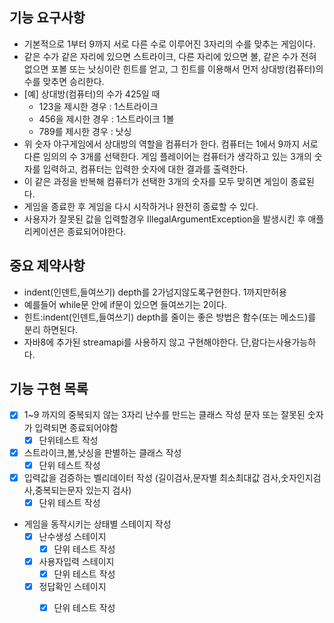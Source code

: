 ## 기능 요구사항

- 기본적으로 1부터 9까지 서로 다른 수로 이루어진 3자리의 수를 맞추는 게임이다.
- 같은 수가 같은 자리에 있으면 스트라이크, 다른 자리에 있으면 볼, 같은 수가 전혀 없으면 포볼 또는 낫싱이란 힌트를 얻고, 그 힌트를 이용해서 먼저 상대방(컴퓨터)의 수를 맞추면 승리한다.
- [예] 상대방(컴퓨터)의 수가 425일 때
    - 123을 제시한 경우 : 1스트라이크
    - 456을 제시한 경우 : 1스트라이크 1볼
    - 789를 제시한 경우 : 낫싱
- 위 숫자 야구게임에서 상대방의 역할을 컴퓨터가 한다. 컴퓨터는 1에서 9까지 서로 다른 임의의 수 3개를 선택한다. 게임 플레이어는 컴퓨터가 생각하고 있는 3개의 숫자를 입력하고, 컴퓨터는 입력한 숫자에 대한
  결과를 출력한다.
- 이 같은 과정을 반복해 컴퓨터가 선택한 3개의 숫자를 모두 맞히면 게임이 종료된다.
- 게임을 종료한 후 게임을 다시 시작하거나 완전히 종료할 수 있다.
- 사용자가 잘못된 값을 입력할경우 IllegalArgumentException을 발생시킨 후 애플리케이션은 종료되어야한다.

## 중요 제약사항

- indent(인덴트,들여쓰기) depth를 2가넘지않도록구현한다. 1까지만허용
- 예를들어 while문 안에 if문이 있으면 들여쓰기는 2이다.
- 힌트:indent(인덴트,들여쓰기) depth를 줄이는 좋은 방법은 함수(또는 메소드)를 분리 하면된다.
- 자바8에 추가된 streamapi를 사용하지 않고 구현해야한다. 단,람다는사용가능하다.

## 기능 구현 목록

- [x] 1~9 까지의 중복되지 않는 3자리 난수를 만드는 클래스 작성 문자 또는 잘못된 숫자가 입력되면 종료되어야함
    - [x] 단위테스트 작성
- [x] 스트라이크,볼,낫싱을 판별하는 클래스 작성
    - [x] 단위 테스트 작성
- [x] 입력값을 검증하는 벨리데이터 작성 (길이검사,문자별 최소최대값 검사,숫자인지검사,중복되는문자 있는지 검사)
    - [x] 단위 테스트 작성

- 게임을 동작시키는 상태별 스테이지 작성
    - [x]  난수생성 스테이지
        - [x] 단위 테스트 작성
    - [x]  사용자입력 스테이지
        - [x] 단위 테스트 작성
    - [x]  정답확인 스테이지
        - [x] 단위 테스트 작성


